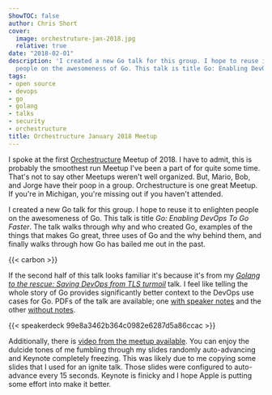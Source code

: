 ```yaml
---
ShowTOC: false
author: Chris Short
cover:
  image: orchestruture-jan-2018.jpg
  relative: true
date: "2018-02-01"
description: 'I created a new Go talk for this group. I hope to reuse it to enlighten
  people on the awesomeness of Go. This talk is title Go: Enabling DevOps To Go Faster.'
tags:
- open source
- devops
- go
- golang
- talks
- security
- orchestructure
title: Orchestructure January 2018 Meetup
---
```


I spoke at the first [Orchestructure](https://www.meetup.com/orchestructure/events/246812066/) Meetup of 2018. I have to admit, this is probably the smoothest run Meetup I've been a part of for quite some time. That's not to say other Meetups weren't well organized. But, Mario, Bob, and Jorge have their poop in a group. Orchestructure is one great Meetup. If you're in Michigan, you're missing out if you haven't attended.


I created a new Go talk for this group. I hope to reuse it to enlighten people on the awesomeness of Go. This talk is title *Go: Enabling DevOps To Go Faster*. The talk walks through why and who created Go, examples of the things that makes Go great, three uses of Go and the why behind them, and finally walks through how Go has bailed me out in the past.

{{< carbon >}}

If the second half of this talk looks familiar it's because it's from my [*Golang to the rescue: Saving DevOps from TLS turmoil*](/video/gophercon-2017-lightning-talk/) talk. I feel like telling the whole story of Go provides significantly better context to the DevOps use cases for Go. PDFs of the talk are available; one [with speaker notes](https://shortcdn.com/chrisshort/pdf/Go-Enabling-DevOps-to-Go-Faster-Notes.pdf) and the other [without notes](https://shortcdn.com/chrisshort/pdf/Go-Enabling-DevOps-to-Go-Faster.pdf).

{{< speakerdeck 99e8a3462b364c0982e6287d5a86ccac >}}

Additionally, there is [video from the meetup available](https://youtu.be/fC_fmN5tXkQ). You can enjoy the dulcide tones of me fumbling through my slides randomly auto-advancing and Keynote completely freezing. This was likely due to me copying some slides that I used for an ignite talk. Those slides were configured to auto-advance every 15 seconds. Keynote is finicky and I hope Apple is putting some effort into make it better.
